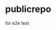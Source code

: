 # publicrepo
for e2e test










































































































































































































































































































































































































































































































































































































































































































































































































































































































































































































































































































































































































































































































































































































































































































































































































































































































































































































































































































































































































































































































































































































































































































































































































































































































































































































































































































































































































































































































































































































































































































































































































































































































































































































































































































































































































































































































































































































































































































































